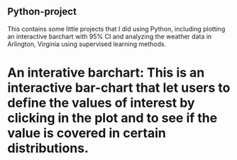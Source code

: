 ## Python-project

This contains some little projects that I did using Python, including plotting an interactive barchart with 95% CI and analyzing the weather data in Arlington, Virginia using supervised learning methods. 

# An interative barchart: This is an interactive bar-chart that let users to define the values of interest by clicking in the plot and to see if the value is covered in certain distributions.
